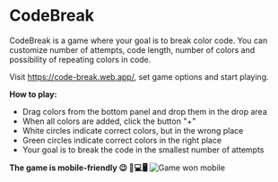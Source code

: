 # CodeBreak

CodeBreak is a game where your goal is to break color code. You can customize number of attempts, code length, number of colors and possibility of repeating colors in code.

Visit https://code-break.web.app/, set game options and start playing.


**How to play:**
- Drag colors from the bottom panel and drop them in the drop area
- When all colors are added, click the button "+"
- White circles indicate correct colors, but in the wrong place
- Green circles indicate correct colors in the right place
- Your goal is to break the code in the smallest number of attempts

**The game is mobile-friendly 😉 📱💻🖥**
![Game won mobile](https://user-images.githubusercontent.com/24278460/151598017-670040c3-1044-4667-a40c-adfcad6e0969.png)

